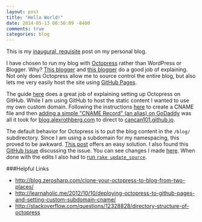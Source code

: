 ```yaml
---
layout: post
title: "Hello World!"
date: 2014-05-13 00:56:09 -0400
comments: true
categories: blog 
---
```

This is my [inaugural, requisite](https://en.wikipedia.org/wiki/Hello_world_program) post on my personal blog.

I have chosen to run my blog with [Octopress](http://octopress.org/) rather than WordPress or Blogger. Why? [This blogger](http://decodize.com/html/moving-from-wordpress-to-octopress/) and [this blogger](http://blog.zerilliworks.net/blog/2013/03/16/why-octopress/) do a good job of explaining. Not only does Octopress allow me to source control the entire blog, but also lets me very easily host the site using [GitHub Pages](https://pages.github.com/). 

The guide [here](http://octopress.org/docs/setup/) does a great job of explaining setting up Octopress on GitHub. While I am using GitHub to host the static content I wanted to use my own custom domain. Following the instructions [here](http://octopress.org/docs/deploying/github/#custom_domains) to create a CNAME file and then [adding a simple "CNAME Record" (an alias) on GoDaddy](http://support.godaddy.com/help/article/680/managing-dns-for-your-domain-names#cnames) was all it took for [blog.alexrothberg.com](http://blog.alexrothberg.com) to direct to [cancan101.github.io](http://cancan101.github.io).

The default behavior for Octopress is to put the blog content in the `/blog/` subdirectory. Since I am using a subdomain for my namespacing, this proved to be awkward. [This post](http://xit0.org/2013/04/remove-redundant-slash-blog-prefix-from-octopress-website/) offers an easy solution. I also found this [GitHub Issue](https://github.com/imathis/octopress/issues/464) discussing the issue. You can see changes I made [here](https://github.com/cancan101/cancan101.github.io/commit/fa2778c349f7d60a16ed073c17702404d159206b). When done with the edits I also had to [run `rake update_source`](http://octopress.org/docs/updating/).


###Helpful Links
* http://blog.zerosharp.com/clone-your-octopress-to-blog-from-two-places/
* http://learnaholic.me/2012/10/10/deploying-octopress-to-github-pages-and-setting-custom-subdomain-cname/ 
* http://stackoverflow.com/questions/12328828/directory-structure-of-octopress
